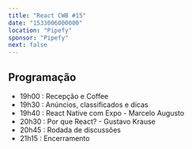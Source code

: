 ```yaml
---
title: "React CWB #15"
date: "1533006000000"
location: "Pipefy"
sponsor: "Pipefy"
next: false
---
```


## Programação

- 19h00 : Recepção e Coffee
- 19h30 : Anúncios, classificados e dicas
- 19h40 : React Native com Expo - Marcelo Augusto
- 20h30 : Por que React? - Gustavo Krause
- 20h45 : Rodada de discussões
- 21h15 : Encerramento
